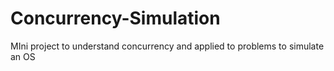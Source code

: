 # Concurrency-Simulation
MIni project to understand concurrency and applied to problems to simulate an OS
